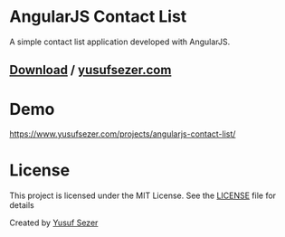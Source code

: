 # AngularJS Contact List
A simple contact list application developed with AngularJS.

## [Download](https://github.com/yusufsefasezer/AngularJS-contact-list/archive/master.zip) / [yusufsezer.com](https://www.yusufsezer.com)

# Demo
https://www.yusufsezer.com/projects/angularjs-contact-list/

# License
This project is licensed under the MIT License. See the [LICENSE](LICENSE) file for details

Created by [Yusuf Sezer](https://www.yusufsezer.com)
